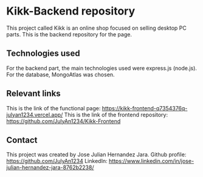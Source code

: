 # Kikk-Backend repository
This project called Kikk is an online shop focused on selling desktop PC parts. This is the backend repository for the page.

## Technologies used
For the backend part, the main technologies used were express.js (node.js). For the database, MongoAtlas was chosen.

## Relevant links
This is the link of the functional page: https://kikk-frontend-q7354376q-julyan1234.vercel.app/
This is the link of the frontend repository: https://github.com/JulyAn1234/Kikk-Frontend

## Contact
This project was created by Jose Julian Hernandez Jara.
Github profile: https://github.com/JulyAn1234
LinkedIn: https://www.linkedin.com/in/jose-julian-hernandez-jara-8762b2238/
